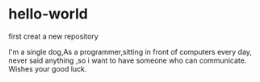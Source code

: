 # hello-world
first creat a new repository

I'm a single dog,As a programmer,sitting in front of computers every day,
never said anything ,so i want to have someone who can communicate.
Wishes your good luck.
